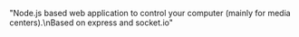 "Node.js based web application to control your computer (mainly for media centers).\nBased on express and socket.io" 

